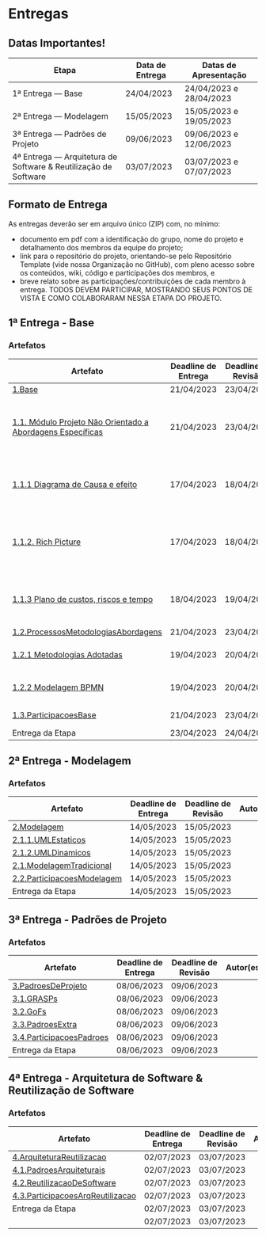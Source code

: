 # Entregas

## Datas Importantes!

| Etapa                                                           | Data de Entrega | Datas de Apresentação   |
|-----------------------------------------------------------------|-----------------|-------------------------|
| 1ª Entrega — Base                                               | 24/04/2023      | 24/04/2023 e 28/04/2023 |
| 2ª Entrega — Modelagem                                          | 15/05/2023      | 15/05/2023 e 19/05/2023 |
| 3ª Entrega — Padrões de Projeto                                 | 09/06/2023      | 09/06/2023 e 12/06/2023 |
| 4ª Entrega — Arquitetura de Software & Reutilização de Software | 03/07/2023      | 03/07/2023 e 07/07/2023 | 

## Formato de Entrega

As entregas deverão ser em arquivo único (ZIP) com, no mínimo:

- documento em pdf com a identificação do grupo, nome do projeto e detalhamento dos membros da equipe do projeto;
- link para o repositório do projeto, orientando-se pelo Repositório Template (vide nossa Organização no GitHub),
  com pleno acesso sobre os conteúdos, wiki, código e participações dos membros, e
- breve relato sobre as participações/contribuições de cada membro à entrega. TODOS DEVEM PARTICIPAR, MOSTRANDO SEUS
  PONTOS DE VISTA E COMO COLABORARAM NESSA ETAPA DO PROJETO.

## 1ª Entrega - Base

### Artefatos

| Artefato                                                                                           | Deadline de Entrega | Deadline de Revisão | Autor(es)                                    | Revisor(es)                  |
| -------------------------------------------------------------------------------------------------- | ------------------- | ------------------- | -------------------------------------------- | ---------------------------- |
| [1.Base](../1.Base/1.Base.md)                                                                      | 21/04/2023          | 23/04/2023          | ------                                       | ------                       |
| [1.1. Módulo Projeto Não Orientado a Abordagens Específicas](1.Base/1.1.AbordagemNaoEspecifica.md) | 21/04/2023          | 23/04/2023          | Nicolas Chagas, Lucas Felipe e Maria Abritta | Lucas Felipe e Maria Abritta |
| [1.1.1 Diagrama de Causa e efeito ](1.base/1.1.1.CausaEfeito.md)                                   | 17/04/2023          | 18/04/2023          | Nicolas Chagas, Lucas Felipe e Josué         | Nicolas Chagas               |
| [1.1.2. Rich Picture](1.Base/1.1.2.RichPicture.md)                                                 | 17/04/2023          | 18/04/2023          | Luíza Esteves, Lucas Gomes e João Pedro      | Nicolas Chagas               |
| [1.1.3 Plano de custos, riscos e tempo](1.Base/1.1.AbordagemNaoEspecifica.md)                      | 18/04/2023          | 19/04/2023          | Davi Silva, Guilherme Aguera e Maria Abritta | Lucas Felipe e Maria Abritta |
| [1.2.ProcessosMetodologiasAbordagens](/1.Base/1.2.1.MetodologiasAdotadas.md)                       | 21/04/2023          | 23/04/2023          | ------                                       | ------                       |
| [1.2.1 Metodologias Adotadas](/1.Base/1.2.1.MetodologiasAdotadas.md)                               | 19/04/2023          | 20/04/2023          | Davi Lima E Lucas Gabriel                    | Nicolas Chagas               |
| [1.2.2 Modelagem BPMN](/1.Base/1.2.2.ModelagemBPMN.md)                                             | 19/04/2023          | 20/04/2023          | Davi Lima E Lucas Gabriel                    | Nicolas Chagas               |
| [1.3.ParticipacoesBase](../1.Base/1.3.ParticipacoesBase.md)                                        | 21/04/2023          | 23/04/2023          | Todos os integrantes                         | Todos integrantes            |
| Entrega da Etapa                                                                                   | 23/04/2023          | 24/04/2023          | ------                                       | ------                       |

## 2ª Entrega - Modelagem

### Artefatos

| Artefato                                                                   | Deadline de Entrega | Deadline de Revisão | Autor(es) | Revisor(es) |
| -------------------------------------------------------------------------- | ------------------- | ------------------- | --------- | ----------- |
| [2.Modelagem](../2.Modelagem/2.Modelagem.md)                               | 14/05/2023          | 15/05/2023          |           |             |
| [2.1.1.UMLEstaticos](../2.Modelagem/2.1.1.UMLEstaticos.md)                 | 14/05/2023          | 15/05/2023          |           |             |
| [2.1.2.UMLDinamicos](../2.Modelagem/2.1.2.UMLDinamicos.md)                 | 14/05/2023          | 15/05/2023          |           |             |
| [2.1.ModelagemTradicional](../2.Modelagem/2.1.ModelagemTradicional.md)     | 14/05/2023          | 15/05/2023          |           |             |
| [2.2.ParticipacoesModelagem](../2.Modelagem/2.2.ParticipacoesModelagem.md) | 14/05/2023          | 15/05/2023          |           |             |
| Entrega da Etapa                                                           | 14/05/2023          | 15/05/2023          |           |             |

## 3ª Entrega - Padrões de Projeto

### Artefatos

| Artefato                                                                      | Deadline de Entrega | Deadline de Revisão | Autor(es) | Revisor(es) |
| ----------------------------------------------------------------------------- | ------------------- | ------------------- | --------- | ----------- |
| [3.PadroesDeProjeto](../3.PadroesDeProjeto/3.PadroesDeProjeto.md)             | 08/06/2023          | 09/06/2023          |           |             |
| [3.1.GRASPs](../3.PadroesDeProjeto/3.1.GRASPs.md)                             | 08/06/2023          | 09/06/2023          |           |             |
| [3.2.GoFs](../3.PadroesDeProjeto/3.2.GoFs.md)                                 | 08/06/2023          | 09/06/2023          |           |             |
| [3.3.PadroesExtra](../3.PadroesDeProjeto/3.3.PadroesExtra.md)                 | 08/06/2023          | 09/06/2023          |           |             |
| [3.4.ParticipacoesPadroes](../3.PadroesDeProjeto/3.4.ParticipacoesPadroes.md) | 08/06/2023          | 09/06/2023          |           |             |
| Entrega da Etapa                                                              | 08/06/2023          | 09/06/2023          |           |             |

## 4ª Entrega - Arquitetura de Software & Reutilização de Software

### Artefatos

| Artefato                                                                                             | Deadline de Entrega | Deadline de Revisão | Autor(es) | Revisor(es) |
| ---------------------------------------------------------------------------------------------------- | ------------------- | ------------------- | --------- | ----------- |
| [4.ArquiteturaReutilizacao](../4.ArquiteturaReutilizacao/4.ArquiteturaReutilizacao.md)               | 02/07/2023          | 03/07/2023          |           |             |
| [4.1.PadroesArquiteturais](../4.ArquiteturaReutilizacao/4.1.PadroesArquiteturais.md)                 | 02/07/2023          | 03/07/2023          |           |             |
| [4.2.ReutilizacaoDeSoftware](../4.ArquiteturaReutilizacao/4.2.ReutilizacaoDeSoftware.md)             | 02/07/2023          | 03/07/2023          |           |             |
| [4.3.ParticipacoesArqReutilizacao](../4.ArquiteturaReutilizacao/4.3.ParticipacoesArqReutilizacao.md) | 02/07/2023          | 03/07/2023          |           |             |
| Entrega da Etapa                                                                                     | 02/07/2023          | 03/07/2023          |           |             |
|                                                                                                      | 02/07/2023          | 03/07/2023          |           |             |